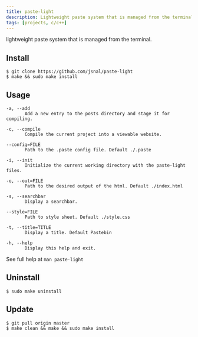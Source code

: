 ```yaml
---
title: paste-light
description: Lightweight paste system that is managed from the terminal
tags: [projects, c/c++]
---
```


lightweight paste system that is managed from the terminal.

## Install

```
$ git clone https://github.com/jsnal/paste-light
$ make && sudo make install
```

## Usage

```
-a, --add
       Add a new entry to the posts directory and stage it for compiling.

-c, --compile
       Compile the current project into a viewable website.

--config=FILE
       Path to the .paste config file. Default ./.paste

-i, --init
       Initialize the current working directory with the paste-light files.

-o, --out=FILE
       Path to the desired output of the html. Default ./index.html

-s, --searchbar
       Display a searchbar.

--style=FILE
       Path to style sheet. Default ./style.css

-t, --title=TITLE
       Display a title. Default Pastebin

-h, --help
       Display this help and exit.
```

See full help at `man paste-light`

## Uninstall

```
$ sudo make uninstall
```

## Update

```
$ git pull origin master
$ make clean && make && sudo make install
```
